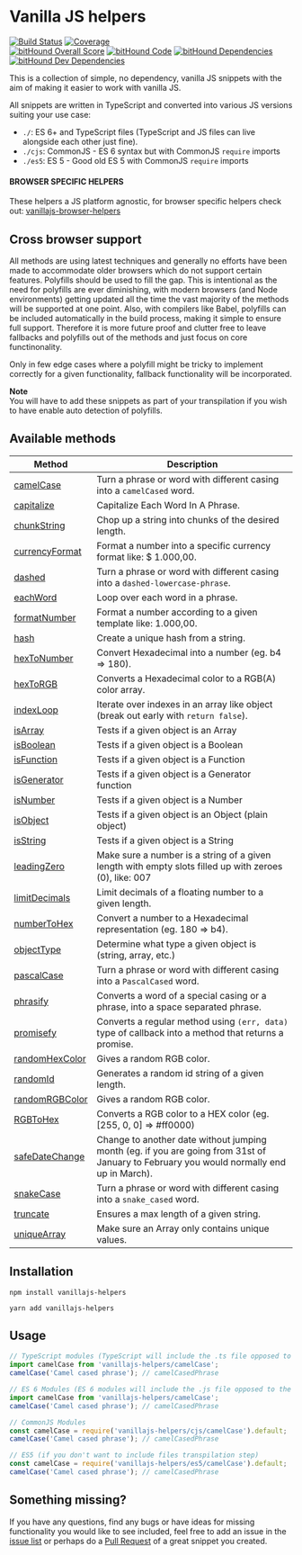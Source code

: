 # Vanilla JS helpers

[![Build Status](https://travis-ci.org/Tokimon/vanillajs-helpers.svg?branch=master)](https://travis-ci.org/Tokimon/vanillajs-helpers)
[![Coverage](https://coveralls.io/repos/github/Tokimon/vanillajs-helpers/badge.svg?branch=master)](https://coveralls.io/github/Tokimon/vanillajs-helpers)
<br>
[![bitHound Overall Score](https://www.bithound.io/github/Tokimon/vanillajs-helpers/badges/score.svg)](https://www.bithound.io/github/Tokimon/vanillajs-helpers)
[![bitHound Code](https://www.bithound.io/github/Tokimon/vanillajs-helpers/badges/code.svg)](https://www.bithound.io/github/Tokimon/vanillajs-helpers)
[![bitHound Dependencies](https://www.bithound.io/github/Tokimon/vanillajs-helpers/badges/dependencies.svg)](https://www.bithound.io/github/Tokimon/vanillajs-helpers/master/dependencies/npm)
[![bitHound Dev Dependencies](https://www.bithound.io/github/Tokimon/vanillajs-helpers/badges/devDependencies.svg)](https://www.bithound.io/github/Tokimon/vanillajs-helpers/master/dependencies/npm)

This is a collection of simple, no dependency, vanilla JS snippets with the aim
of making it easier to work with vanilla JS.

All snippets are written in TypeScript and converted into various JS versions suiting your use case:

- `./`: ES 6+ and TypeScript files (TypeScript and JS files can live alongside each other just fine).
- `./cjs`: CommonJS - ES 6 syntax but with CommonJS `require` imports
- `./es5`: ES 5 - Good old ES 5 with CommonJS `require` imports

#### BROWSER SPECIFIC HELPERS

These helpers a JS platform agnostic, for browser specific helpers check out:
[vanillajs-browser-helpers](https://github.com/Tokimon/vanillajs-browser-helpers)


## Cross browser support
All methods are using latest techniques and generally no efforts have been made to
accommodate older browsers which do not support certain features. Polyfills should
be used to fill the gap. This is intentional as the need for polyfills are ever
diminishing, with modern browsers (and Node environments) getting updated all the time the vast
majority of the methods will be supported at one point. Also, with compilers like Babel, polyfills can be included automatically in the build process, making it simple to ensure full support. Therefore it is more future proof and clutter free to leave fallbacks and polyfills out of
the methods and just focus on core functinonality.

Only in few edge cases where a polyfill might be tricky to implement correctly for a given
functionality, fallback functionality will be incorporated.

**Note**  
You will have to add these snippets as part of your transpilation if you wish to have
enable auto detection of polyfills.

## Available methods

Method | Description
------ | -----------
[camelCase](https://github.com/Tokimon/vanillajs-helpers/tree/master/docs/modules/_camelcase_.md) | Turn a phrase or word with different casing into a `camelCased` word.
[capitalize](https://github.com/Tokimon/vanillajs-helpers/tree/master/docs/modules/_capitalize_.md) | Capitalize Each Word In A Phrase.
[chunkString](https://github.com/Tokimon/vanillajs-helpers/tree/master/docs/modules/_chunkstring_.md) | Chop up a string into chunks of the desired length.
[currencyFormat](https://github.com/Tokimon/vanillajs-helpers/tree/master/docs/modules/_currencyformat_.md) | Format a number into a specific currency format like: $ 1.000,00.
[dashed](https://github.com/Tokimon/vanillajs-helpers/tree/master/docs/modules/_dashed_.md) | Turn a phrase or word with different casing into a `dashed-lowercase-phrase`.
[eachWord](https://github.com/Tokimon/vanillajs-helpers/tree/master/docs/modules/_eachword_.md) | Loop over each word in a phrase.
[formatNumber](https://github.com/Tokimon/vanillajs-helpers/tree/master/docs/modules/_formatnumber_.md) | Format a number according to a given template like: 1.000,00.
[hash](https://github.com/Tokimon/vanillajs-helpers/tree/master/docs/modules/_hash_.md) | Create a unique hash from a string.
[hexToNumber](https://github.com/Tokimon/vanillajs-helpers/tree/master/docs/modules/_hextonumber_.md) | Convert Hexadecimal into a number (eg. b4 => 180).
[hexToRGB](https://github.com/Tokimon/vanillajs-helpers/tree/master/docs/modules/_hextorgb_.md) | Converts a Hexadecimal color to a RGB(A) color array.
[indexLoop](https://github.com/Tokimon/vanillajs-helpers/tree/master/docs/modules/_indexloop_.md) | Iterate over indexes in an array like object (break out early with `return false`).
[isArray](https://github.com/Tokimon/vanillajs-helpers/tree/master/docs/modules/_isarray_.md) | Tests if a given object is an Array
[isBoolean](https://github.com/Tokimon/vanillajs-helpers/tree/master/docs/modules/_isboolean_.md) | Tests if a given object is a Boolean
[isFunction](https://github.com/Tokimon/vanillajs-helpers/tree/master/docs/modules/_isfunction_.md) | Tests if a given object is a Function
[isGenerator](https://github.com/Tokimon/vanillajs-helpers/tree/master/docs/modules/_isgenerator_.md) | Tests if a given object is a Generator function
[isNumber](https://github.com/Tokimon/vanillajs-helpers/tree/master/docs/modules/_isnumber_.md) | Tests if a given object is a Number
[isObject](https://github.com/Tokimon/vanillajs-helpers/tree/master/docs/modules/_isobject_.md) | Tests if a given object is an Object (plain object)
[isString](https://github.com/Tokimon/vanillajs-helpers/tree/master/docs/modules/_isstring_.md) | Tests if a given object is a String
[leadingZero](https://github.com/Tokimon/vanillajs-helpers/tree/master/docs/modules/_leadingzero_.md) | Make sure a number is a string of a given length with empty slots filled up with zeroes (0), like: 007
[limitDecimals](https://github.com/Tokimon/vanillajs-helpers/tree/master/docs/modules/_limitdecimals_.md) | Limit decimals of a floating number to a given length.
[numberToHex](https://github.com/Tokimon/vanillajs-helpers/tree/master/docs/modules/_numbertohex_.md) | Convert a number to a Hexadecimal representation (eg. 180 => b4).
[objectType](https://github.com/Tokimon/vanillajs-helpers/tree/master/docs/modules/_objecttype_.md) | Determine what type a given object is (string, array, etc.)
[pascalCase](https://github.com/Tokimon/vanillajs-helpers/tree/master/docs/modules/_pascalcase_.md) | Turn a phrase or word with different casing into a `PascalCased` word.
[phrasify](https://github.com/Tokimon/vanillajs-helpers/tree/master/docs/modules/_phrasify_.md) | Converts a word of a special casing or a phrase, into a space separated phrase.
[promisefy](https://github.com/Tokimon/vanillajs-helpers/tree/master/docs/modules/_promisefy_.md) | Converts a regular method using `(err, data)` type of callback into a method that returns a promise.
[randomHexColor](https://github.com/Tokimon/vanillajs-helpers/tree/master/docs/modules/_randomrgbcolor_.md) | Gives a random RGB color.
[randomId](https://github.com/Tokimon/vanillajs-helpers/tree/master/docs/modules/_randomid_.md) | Generates a random id string of a given length.
[randomRGBColor](https://github.com/Tokimon/vanillajs-helpers/tree/master/docs/modules/_randomrgbcolor_.md) | Gives a random RGB color.
[RGBToHex](https://github.com/Tokimon/vanillajs-helpers/tree/master/docs/modules/_rgbtohex_.md) | Converts a RGB color to a HEX color (eg. [255, 0, 0] => #ff0000)
[safeDateChange](https://github.com/Tokimon/vanillajs-helpers/tree/master/docs/modules/_safedatechange_.md) | Change to another date without jumping month (eg. if you are going from 31st of January to February you would normally end up in March).
[snakeCase](https://github.com/Tokimon/vanillajs-helpers/tree/master/docs/modules/_snakecase_.md) | Turn a phrase or word with different casing into a `snake_cased` word.
[truncate](https://github.com/Tokimon/vanillajs-helpers/tree/master/docs/modules/_truncate_.md) | Ensures a max length of a given string.
[uniqueArray](https://github.com/Tokimon/vanillajs-helpers/tree/master/docs/modules/_uniquearray_.md) | Make sure an Array only contains unique values.

## Installation

```
npm install vanillajs-helpers
```

```
yarn add vanillajs-helpers
```

## Usage

```ts
// TypeScript modules (TypeScript will include the .ts file opposed to the .js file)
import camelCase from 'vanillajs-helpers/camelCase';
camelCase('Camel cased phrase'); // camelCasedPhrase
```

```js
// ES 6 Modules (ES 6 modules will include the .js file opposed to the .ts file)
import camelCase from 'vanillajs-helpers/camelCase';
camelCase('Camel cased phrase'); // camelCasedPhrase
```

```js
// CommonJS Modules
const camelCase = require('vanillajs-helpers/cjs/camelCase').default;
camelCase('Camel cased phrase'); // camelCasedPhrase
```

```js
// ES5 (if you don't want to include files transpilation step)
const camelCase = require('vanillajs-helpers/es5/camelCase').default;
camelCase('Camel cased phrase'); // camelCasedPhrase
```

## Something missing?

If you have any questions, find any bugs or have ideas for missing functionality you would like to see included, feel
free to add an issue in the [issue list](https://github.com/Tokimon/vanillajs-helpers/issues) or perhaps do a
[Pull Request](https://github.com/Tokimon/vanillajs-helpers/pulls) of a great snippet you created.
